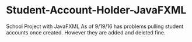 # Student-Account-Holder-JavaFXML

School Project with JavaFXML
As of 9/19/16 has problems pulling student accounts once created. However they are added and deleted fine. 
